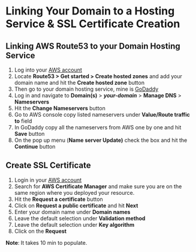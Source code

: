 # Linking Your Domain to a Hosting Service & SSL Certificate Creation

## Linking AWS Route53 to your Domain Hosting Service

1. Log into your [AWS account](https://signin.aws.amazon.com/)
2. Locate **Route53 > Get started > Create hosted zones** and add your domain name and hit the **Create hosted zone** button
3. Then go to your domain hosting service, mine is [GoDaddy](https://www.godaddy.com/)
4. Log in and navigate to **Domain(s)** > ***your-domain*** > **Manage DNS** > **Nameservers**
5. Hit the **Change Nameservers** button
6. Go to AWS console copy listed nameservers under **Value/Route traffic to** field
7. In GoDaddy copy all the nameservers from AWS one by one and hit **Save** button
8. On the pop up menu (**Name server Update)** check the box and hit the **Continue** button

## Create SSL Certificate
1. Login in your [AWS account](https://signin.aws.amazon.com/)
2. Search for **AWS Certificate Manager** and make sure you are on the same region where you deployed your resource.
3. Hit the **Request a certificate** button
4. Click on **Request a public certificate** and hit **Next**
5. Enter your domain name under **Domain names**
6. Leave the default selection under **Validation method**
7. Leave the default selection under **Key algorithm**
8. Click on the **Request**

**Note**: It takes 10 min to populate.
